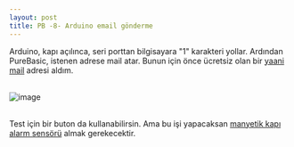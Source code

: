 ```yaml
---
layout: post
title: PB -8- Arduino email gönderme
---
```


Arduino, kapı açılınca, seri porttan bilgisayara "1" karakteri yollar. Ardından PureBasic, istenen adrese mail atar. Bunun için önce ücretsiz olan bir [yaani mail](https://www.yaanimail.com/home) adresi aldım.<br><br>

![image](https://github.com/user-attachments/assets/0b332e18-9bf4-4756-88bb-7c98fb66dbfc)<br><br>

Test için bir buton da kullanabilirsin. Ama bu işi yapacaksan [manyetik kapı alarm sensörü](https://robolinkmarket.com/manyetik-kapi-alarm-sensoru) almak gerekecektir.

